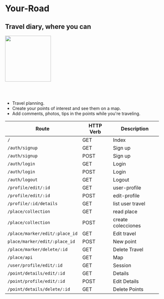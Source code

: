 # Your-Road

<h2>Travel diary, where you can</h2>

<img width="150" src="https://i.imgur.com/uQdiFSN.png">


<br><br>

<ul>
<li>Travel planning.</li>
<li>Create your points of interest and see them on a map.</li>
    <li>Add comments, photos, tips in the points while you're traveling.</li>
</ul>







| Route                         | HTTP Verb | Description     |
| ----------------------------- | --------- | --------------- |
| `/`                           | GET       | Index           |
| `/auth/signup`                | GET       | Sign up          |
| `/auth/signup`                | POST      | Sign up          |
| `/auth/login`                 | GET       | Login           |
| `/auth/login`                 | POST      | Login           |
| `/auth/logout`                | GET       | Logout          |
| `/profile/edit/:id`           | GET       | user-profile    |
| `/profile/edit/:id`           | POST      | edit-profile    |
| `/profile/:id/details`        | GET       | list user travel    |
| `/place/collection`           | GET       | read place  |
| `/place/collection`           | POST      | create colecciones
| `/place/marker/edit/:place_id`| GET       | Edit travel
| `place/marker/edit/:place_id` | POST      | New point  |
| `/place/marker/delete/:id`     | GET       | Delete Travel     |
| `/place/api`     | GET      | Map     |
| `/user/profile/edit/:id`     | GET      | Session     |
| `/point/details/edit/:id`     | GET      | Details     |
| `/point/profile/edit/:id`     | POST      | Edit Details     |
| `/point/details/delete/:id`     | GET      | Delete Points    |

